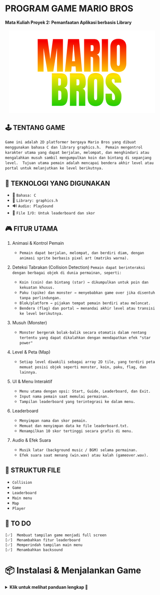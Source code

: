 # **PROGRAM GAME MARIO BROS**
#### Mata Kuliah Proyek 2: Pemanfaatan Aplikasi berbasis Library

<p align="center">
  <img src="https://raw.githubusercontent.com/Zsweetieszt/Proyek2/master/assets/name.png" alt="Logo" />
</p>

## 🕹️ TENTANG GAME
    
`Game ini adalah 2D platformer bergaya Mario Bros yang dibuat menggunakan bahasa C dan library graphics.h. 
Pemain mengontrol karakter utama yang dapat berjalan, melompat, dan menghindari atau mengalahkan musuh sambil mengumpulkan koin dan bintang di sepanjang level. 
Tujuan utama pemain adalah mencapai bendera akhir level atau portal untuk melanjutkan ke level berikutnya.`

## 🚀 TEKNOLOGI YANG DIGUNAKAN

- 🔧 `Bahasa: C`
- 🧱 `Library: graphics.h`
- 🔊 `Audio: PlaySound`
- 📂 `File I/O: Untuk leaderboard dan skor`

## 🎮 FITUR UTAMA

  1. Animasi & Kontrol Pemain
     * `Pemain dapat berjalan, melompat, dan berdiri diam, dengan animasi sprite berbasis pixel art (matriks warna).`
  2. Deteksi Tabrakan (Collision Detection)
     `Pemain dapat berinteraksi dengan berbagai objek di dunia permainan, seperti:`
      - `Koin (coin) dan bintang (star) → dikumpulkan untuk poin dan kekuatan khusus.`
      - `Paku (spike) dan monster → menyebabkan game over jika disentuh tanpa perlindungan.`
      - `Blok/platform → pijakan tempat pemain berdiri atau meloncat.`
      - `Bendera (flag) dan portal → menandai akhir level atau transisi ke level berikutnya.`
  3. Musuh (Monster)
     * `Monster bergerak bolak-balik secara otomatis dalam rentang tertentu yang dapat dikalahkan dengan mendapatkan efek "star power"`
  4. Level & Peta (Map)
     * `Setiap level diwakili sebagai array 2D tile, yang terdiri peta memuat posisi objek seperti monster, koin, paku, flag, dan lainnya.`
  5. UI & Menu Interaktif
     - `Menu utama dengan opsi: Start, Guide, Leaderboard, dan Exit.`
     - `Input nama pemain saat memulai permainan.`
     - `Tampilan leaderboard yang terintegrasi ke dalam menu.`
  6. Leaderboard

      - `Menyimpan nama dan skor pemain.`
      - `Memuat dan menyimpan data ke file leaderboard.txt.`
      - `Menampilkan 10 skor tertinggi secara grafis di menu.`
  8. Audio & Efek Suara   
     - `Musik latar (background music / BGM) selama permainan.`
     - `Efek suara saat menang (win.wav) atau kalah (gameover.wav).`
       
## 📁 STRUKTUR FILE

  -  `Collision`
  -  `Game`
  -  `Leaderboard`
  -  `Main menu`
  -  `Map`
  -  `Player`

## 🧩 TO DO

    [✅]  Membuat tampilan game menjadi full screen
    [✅]  Menambahkan fitur leaderboard
    [✅]  Memperindah tampilan main menu
    [✅]  Menambahkan backsound


# 📦 Instalasi & Menjalankan Game
<details> <summary><strong>Klik untuk melihat panduan lengkap 📖</strong></summary>
  
## 🛠️ Persyaratan

- Compiler: C (MinGW atau Code::Blocks)
- Library: `graphics.h` + `libbgi.a`
- OS: Linux / Windows / macOS

1. **Clone repositori:**

       git clone https://github.com/username/repo.git
       cd repo


 2. Pasang `graphics.h`
  - Unduh library dari [winbgim.codecutter.org](http://winbgim.codecutter.org/) dan ikuti petunjuk instalasinya.
        Simpan:
        `graphics.h` → `MinGW/include`
        `libbgi.a` → `MinGW/lib`
 3. Kompilasi

        gcc main.c -o game.exe -lbgi -lgdi32 -lcomdlg32 -luuid -loleaut32 -lole32 -lwinmm
 4. Jalankan game

        ./game.exe
<p align="center">
  <img src="https://raw.githubusercontent.com/Zsweetieszt/Proyek2/master/assets/logo.png" alt="Logo" />
</p>
